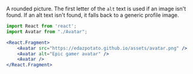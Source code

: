 A rounded picture.
The first letter of the `alt` text is used if an image isn't found. If an alt text isn't found, it falls back to a generic profile image.

```jsx
import React from 'react';
import Avatar from "./Avatar";

<React.Fragment>
	<Avatar src="https://edazpotato.github.io/assets/avatar.png" />
	<Avatar alt="Epic gamer avatar" />
	<Avatar />
</React.Fragment>
```